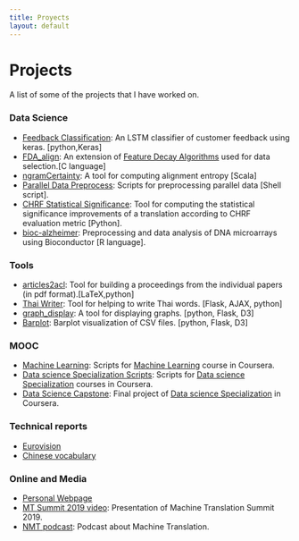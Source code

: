 ```yaml
---
title: Proyects
layout: default
---
```


# Projects

A list of some of the projects that I have worked on.

### Data Science
* [Feedback Classification](https://github.com/alberto-poncelas/feedback_classification): An LSTM classifier of customer feedback using keras. [python,Keras]
* [FDA_align](https://github.com/alberto-poncelas/FDA_alignEntr): An extension of [Feature Decay Algorithms](https://github.com/bicici/FDA) used for data selection.[C language]
* [ngramCertainty](https://github.com/alberto-poncelas/ngramCertainty): A tool for computing alignment entropy [Scala]
* [Parallel Data Preprocess](https://github.com/alberto-poncelas/Parallel_Data_Preprocess): Scripts for preprocessing parallel data [Shell script].
* [CHRF Statistical Significance](https://github.com/alberto-poncelas/CHRF_stat_signif): Tool for computing the statistical significance improvements of a translation according to CHRF evaluation metric [Python].
* [bioc-alzheimer](https://github.com/alberto-poncelas/bioc-alzheimer): Preprocessing and data analysis of DNA microarrays using Bioconductor [R language]. 

### Tools
* [articles2acl](https://github.com/alberto-poncelas/articles2acl): Tool for building a proceedings from the individual papers (in pdf format).[LaTeX,python]
* [Thai Writer](https://github.com/alberto-poncelas/thai_writer): Tool for helping to write Thai words. [Flask, AJAX, python]
* [graph_display](https://github.com/alberto-poncelas/graph_display): A tool for displaying graphs. [python, Flask, D3]
* [Barplot](https://github.com/alberto-poncelas/data_explorer): Barplot visualization of CSV files. [python, Flask, D3]

### MOOC
* [Machine Learning](https://github.com/alberto-poncelas/ML_course): Scripts for [Machine Learning](https://www.coursera.org/learn/machine-learning) course in Coursera.
* [Data science Specialization Scripts](https://github.com/alberto-poncelas/datasciencecoursera): Scripts for [Data science Specialization](https://www.coursera.org/specializations/jhu-data-science) courses in Coursera.
* [Data Science Capstone](https://github.com/alberto-poncelas/CourseraDataScienceCapstone): Final project of [Data science Specialization](https://www.coursera.org/specializations/jhu-data-science) in Coursera.


### Technical reports
* [Eurovision](https://github.com/alberto-poncelas/articles/tree/master/Eurovision_ES)
* [Chinese vocabulary](https://github.com/alberto-poncelas/articles/tree/master/chinese_word_analysis)

### Online and Media

* [Personal Webpage](https://alberto-poncelas.github.io/)
* [MT Summit 2019 video](https://www.youtube.com/watch?v=1fOAHGbSPvg): Presentation of Machine Translation Summit 2019.
* [NMT podcast](https://soundcloud.com/theadaptcentre/alberto-poncelas): Podcast about Machine Translation.





